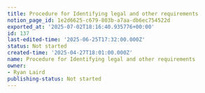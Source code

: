 ```yaml
---
title: Procedure for Identifying legal and other requirements
notion_page_id: 1e2d6625-c679-803b-a7aa-db6ec754522d
exported_at: '2025-07-02T18:16:40.935776+00:00'
id: 137
last-edited-time: '2025-06-25T17:32:00.000Z'
status: Not started
created-time: '2025-04-27T18:01:00.000Z'
name: Procedure for Identifying legal and other requirements
owner:
- Ryan Laird
publishing-status: Not started
---
```


<!-- Unsupported block type: table_of_contents -->

<!-- Unsupported block type: unsupported -->

